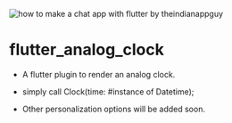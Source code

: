 ![how to make a chat app with flutter by theindianappguy](https://user-images.githubusercontent.com/55942632/81176283-938adc80-8fc2-11ea-8d59-7392205a1ed0.png)
# flutter_analog_clock


- A flutter plugin to render an analog clock.

- simply call Clock(time: #instance of Datetime);

- Other personalization options will be added soon.
